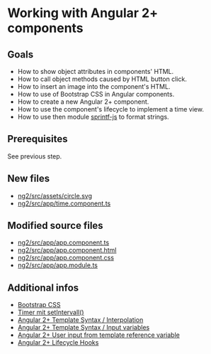 # Working with Angular 2+ components

## Goals

* How to show object attributes in components' HTML.
* How to call object methods caused by HTML button click.
* How to insert an image into the component's HTML.
* How to use of Bootstrap CSS in Angular components.
* How to create a new Angular 2+ component.
* How to use the component's lifecycle to implement a time view.
* How to use then module [sprintf-js][npm-sprintf-js] to format strings.

## Prerequisites

See previous step.

## New files

* [ng2/src/assets/circle.svg](ng2/src/assets/circle.svg)
* [ng2/src/app/time.component.ts](ng2/src/app/time.component.ts)


## Modified source files

* [ng2/src/app/app.component.ts](ng2/src/app/app.component.ts)
* [ng2/src/app/app.component.html](ng2/src/app/app.component.html)
* [ng2/src/app/app.component.css](ng2/src/app/app.component.css)
* [ng2/src/app/app.module.ts](ng2/src/app/app.module.ts)

## Additional infos

* [Bootstrap CSS][bootstrap-css]
* [Timer mit setIntervall()][mdn-setintervall]
* [Angular 2+ Template Syntax / Interpolation][ng2-template-interpolation]
* [Angular 2+ Template Syntax / Input variables][ng2-template-input-variables]
* [Angular 2+ User input from template reference variable][ng2-forms-user-input]
* [Angular 2+ Lifecycle Hooks][ng2-lifecyle-hooks]


[npm-sprintf-js]: https://www.npmjs.com/package/sprintf-js
[bootstrap-css]: http://getbootstrap.com/css/
[mdn-setintervall]: https://developer.mozilla.org/en/docs/Web/API/WindowTimers/setInterval
[ng2-lifecyle-hooks]: https://angular.io/guide/lifecycle-hooks
[ng2-template-interpolation]: https://angular.io/guide/template-syntax#interpolation----
[ng2-template-input-variables]: https://angular.io/guide/template-syntax#template-input-variables
[ng2-forms-user-input]: https://angular.io/guide/user-input#get-user-input-from-a-template-reference-variable
